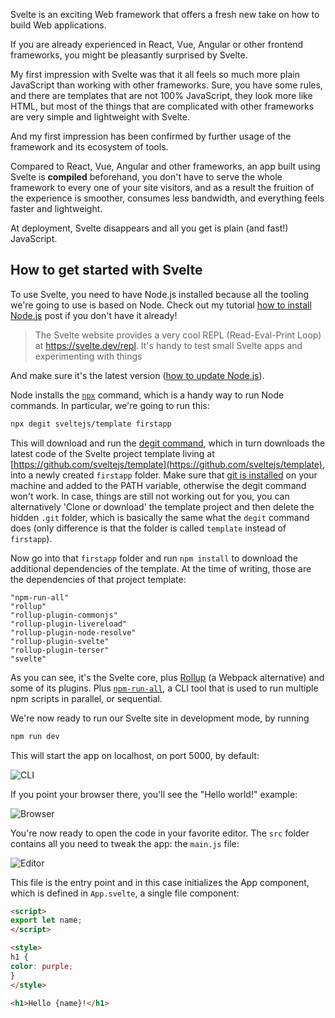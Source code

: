 Svelte is an exciting Web framework that offers a fresh new take on how to build Web applications.

If you are already experienced in React, Vue, Angular or other frontend frameworks, you might be pleasantly surprised by Svelte.

My first impression with Svelte was that it all feels so much more plain JavaScript than working with other frameworks. Sure, you have some rules, and there are templates that are not 100% JavaScript, they look more like HTML, but most of the things that are complicated with other frameworks are very simple and lightweight with Svelte.

And my first impression has been confirmed by further usage of the framework and its ecosystem of tools.

Compared to React, Vue, Angular and other frameworks, an app built using Svelte is **compiled** beforehand, you don't have to serve the whole framework to every one of your site visitors, and as a result the fruition of the experience is smoother, consumes less bandwidth, and everything feels faster and lightweight.

At deployment, Svelte disappears and all you get is plain (and fast!) JavaScript.

## How to get started with Svelte

To use Svelte, you need to have Node.js installed because all the tooling we're going to use is based on Node. Check out my tutorial [how to install Node.js](https://flaviocopes.com/node-installation/) post if you don't have it already!

> The Svelte website provides a very cool REPL (Read-Eval-Print Loop) at <https://svelte.dev/repl>. It's handy to test small Svelte apps and experimenting with things

And make sure it's the latest version ([how to update Node.js](https://flaviocopes.com/how-to-update-node/)).

Node installs the [`npx`](https://flaviocopes.com/npx/) command, which is a handy way to run Node commands. In particular, we're going to run this:

```sh
npx degit sveltejs/template firstapp
```

This will download and run the [degit command](https://github.com/Rich-Harris/degit), which in turn downloads the latest code of the Svelte project template living at [https://github.com/sveltejs/template](https://github.com/sveltejs/template), into a newly created `firstapp` folder. Make sure that [git is installed](https://git-scm.com/download) on your machine and added to the PATH variable, otherwise the degit command won't work. In case, things are still not working out for you, you can alternatively 'Clone or download' the template project and then delete the hidden `.git` folder, which is basically the same what the `degit` command does (only difference is that the folder is called `template` instead of `firstapp`).

Now go into that `firstapp` folder and run `npm install` to download the additional dependencies of the template. At the time of writing, those are the dependencies of that project template:

```
"npm-run-all"
"rollup"
"rollup-plugin-commonjs"
"rollup-plugin-livereload"
"rollup-plugin-node-resolve"
"rollup-plugin-svelte"
"rollup-plugin-terser"
"svelte"
```

As you can see, it's the Svelte core, plus [Rollup](https://rollupjs.org/) (a Webpack alternative) and some of its plugins. Plus [`npm-run-all`](https://www.npmjs.com/package/npm-run-all), a CLI tool that is used to run multiple npm scripts in parallel, or sequential.

We're now ready to run our Svelte site in development mode, by running

```sh
npm run dev
```

This will start the app on localhost, on port 5000, by default:

![CLI](Introduction%20to%20Svelte/cli.png)

If you point your browser there, you'll see the "Hello world!" example:

![Browser](Introduction%20to%20Svelte/browser.png)

You're now ready to open the code in your favorite editor. The `src` folder contains all you need to tweak the app: the `main.js` file:

![Editor](Introduction%20to%20Svelte/editor.png)

This file is the entry point and in this case initializes the App component, which is defined in `App.svelte`, a single file component:

```html
<script>
export let name;
</script>

<style>
h1 {
color: purple;
}
</style>

<h1>Hello {name}!</h1>
```
